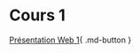 # Cours 1

[<i class="fa-solid fa-person-chalkboard"></i>
Présentation Web 1](https://github.com/tim-montmorency/compendium/edit/main/docs/582-111–web1/Autres/Présentation-Web-1.md){ .md-button }

